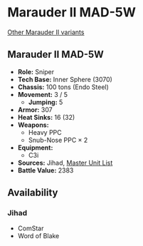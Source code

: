 # Marauder II MAD-5W

[Other Marauder II variants](../marauder_ii.md)

## Marauder II MAD-5W
- **Role:** Sniper
- **Tech Base:** Inner Sphere (3070)
- **Chassis:** 100 tons (Endo Steel)
- **Movement:** 3 / 5
  - **Jumping:** 5
- **Armor:** 307
- **Heat Sinks:** 16 (32)
- **Weapons:**
  - Heavy PPC
  - Snub-Nose PPC × 2
- **Equipment:**
  - C3i
- **Sources:** Jihad, [Master Unit List](http://masterunitlist.info/Unit/Details/2062/marauder-ii-mad-5w)
- **Battle Value:** 2383

## Availability

### Jihad
- ComStar
- Word of Blake

